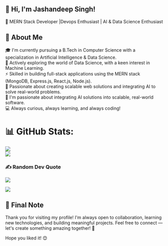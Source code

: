 ## 👋 Hi, I'm Jashandeep Singh!
🚀 MERN Stack Developer |Devops Enthusiast | AI & Data Science Enthusiast

## 💫 About Me
🎓 I'm currently pursuing a B.Tech in Computer Science with a specialization in Artificial Intelligence & Data Science.  
🌱 Actively exploring the world of Data Science, with a keen interest in Machine Learning.  
⚡ Skilled in building full-stack applications using the MERN stack (MongoDB, Express.js, React.js, Node.js).  
📝 Passionate about creating scalable web solutions and integrating AI to solve real-world problems.  
🧠 I'm passionate about integrating AI solutions into scalable, real-world software.  
💻 Always curious, always learning, and always coding!

# 📊 GitHub Stats:
![](https://github-readme-stats.vercel.app/api?username=Jashandeep-Dhani&theme=dark&hide_border=false&include_all_commits=true&count_private=false)<br/>
![](https://github-readme-stats.vercel.app/api/top-langs/?username=Jashandeep-Dhani&theme=dark&hide_border=false&include_all_commits=true&count_private=false&layout=compact)

### ✍️ Random Dev Quote
![](https://quotes-github-readme.vercel.app/api?type=horizontal&theme=radical)

[![](https://visitcount.itsvg.in/api?id=Jashandeep-Dhani&icon=0&color=0)](https://visitcount.itsvg.in)
<!-- Proudly created with GPRM ( https://gprm.itsvg.in ) from line 12 to 21 -->

## 🌟 Final Note
Thank you for visiting my profile!
I'm always open to collaboration, learning new technologies, and building meaningful projects.
Feel free to connect — let's create something amazing together! 🚀

Hope you liked it! 😊
